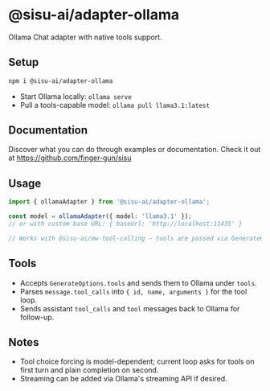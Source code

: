 # @sisu-ai/adapter-ollama

Ollama Chat adapter with native tools support.

## Setup
```bash
npm i @sisu-ai/adapter-ollama
```

- Start Ollama locally: `ollama serve`
- Pull a tools-capable model: `ollama pull llama3.1:latest`

## Documentation
Discover what you can do through examples or documentation. Check it out at https://github.com/finger-gun/sisu

## Usage
```ts
import { ollamaAdapter } from '@sisu-ai/adapter-ollama';

const model = ollamaAdapter({ model: 'llama3.1' });
// or with custom base URL: { baseUrl: 'http://localhost:11435' }

// Works with @sisu-ai/mw-tool-calling — tools are passed via GenerateOptions.tools
```

## Tools
- Accepts `GenerateOptions.tools` and sends them to Ollama under `tools`.
- Parses `message.tool_calls` into `{ id, name, arguments }` for the tool loop.
- Sends assistant `tool_calls` and `tool` messages back to Ollama for follow-up.

## Notes
- Tool choice forcing is model-dependent; current loop asks for tools on first turn and plain completion on second.
- Streaming can be added via Ollama's streaming API if desired.
